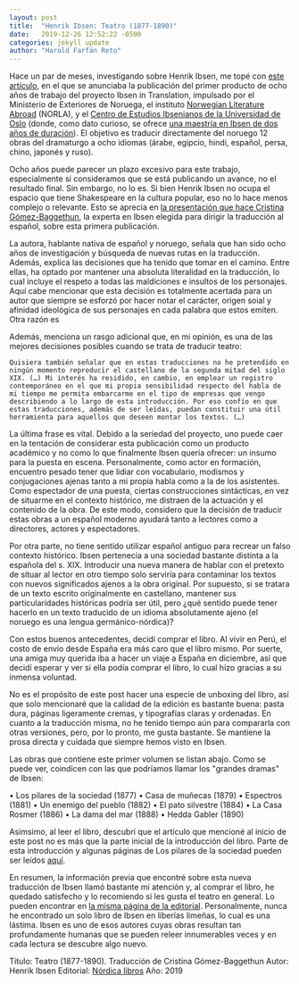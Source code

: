 ```yaml
---
layout: post
title:  "Henrik Ibsen: Teatro (1877-1890)"
date:   2019-12-26 12:52:22 -0500
categories: jekyll update
author: "Harold Farfán Reto"
---
```

Hace un par de meses, investigando sobre Henrik Ibsen, me topé con [este artículo][articulo-Ibsen1], en el que se anunciaba la publicación del primer producto de ocho años de trabajo del proyecto Ibsen in Translation, impulsado por el Ministerio de Exteriores de Noruega, el instituto [Norwegian Literature Abroad][norla] (NORLA), y el [Centro de Estudios Ibsenianos de la Universidad de Oslo][centro-ibseniano] (donde, como dato curioso, se ofrece [una maestría en Ibsen de dos años de duración][maestria-Ibsen]). El objetivo es traducir directamente del noruego 12 obras del dramaturgo a ocho idiomas (árabe, egipcio, hindi, español, persa, chino, japonés y ruso).

Ocho años puede parecer un plazo excesivo para este trabajo, especialmente si consideramos que se está publicando un avance, no el resultado final. Sin embargo, no lo es. Si bien Henrik Ibsen no ocupa el espacio que tiene Shakespeare en la cultura popular, eso no lo hace menos complejo o relevante. Esto se aprecia en [la presentación que hace Cristina Gómez-Baggethun][articulo-Ibsen1], la experta en Ibsen elegida para dirigir la traducción al español, sobre esta primera publicación.

La autora, hablante nativa de español y noruego, señala que han sido ocho años de investigación y búsqueda de nuevas rutas en la traducción. Además, explica las decisiones que ha tenido que tomar en el camino. Entre ellas, ha optado por mantener una absoluta literalidad en la traducción, lo cual incluye el respeto a todas las maldiciones e insultos de los personajes. Aquí cabe mencionar que esta decisión es totalmente acertada para un autor que siempre se esforzó por hacer notar el carácter, origen soial y afinidad ideológica de sus personajes en cada palabra que estos emiten. Otra razón es

Además, menciona un rasgo adicional que, en mi opinión, es una de las mejores decisiones posibles cuando se trata de traducir teatro:

`Quisiera también señalar que en estas traducciones no he pretendido en ningún momento reproducir el castellano de la segunda mitad del siglo XIX. (…) Mi interés ha residido, en cambio, en emplear un registro contemporáneo en el que mi propia sensibilidad respecto del habla de mi tiempo me permita embarcarme en el tipo de empresas que vengo describiendo a lo largo de esta introducción. Por eso confío en que estas traducciones, además de ser leídas, puedan constituir una útil herramienta para aquellos que deseen montar los textos. (…)`

La última frase es vital. Debido a la seriedad del proyecto, uno puede caer en la tentación de considerar esta publicación como un producto académico y no como lo que finalmente Ibsen quería ofrecer: un insumo para la puesta en escena. Personalmente, como actor en formación, encuentro pesado tener que lidiar con vocabulario, modismos y conjugaciones ajenas tanto a mi propia habla como a la de los asistentes. Como espectador de una puesta, ciertas construcciones sintácticas, en vez de situarme en el contexto histórico, me distraen de la actuación  y el contenido de la obra. De este modo, considero que la decisión de traducir estas obras a un español moderno ayudará tanto a lectores como a directores, actores y espectadores.

Por otra parte, no tiene sentido utilizar español antiguo para recrear un falso contexto histórico. Ibsen pertenecía a una sociedad bastante distinta a la española del s. XIX. Introducir una nueva manera de hablar con el pretexto de situar al lector en otro tiempo solo serviría para contaminar los textos con nuevos significados ajenos a la obra original. Por supuesto, si se tratara de un texto escrito originalmente en castellano, mantener sus particularidades históricas podría ser útil, pero ¿qué sentido puede tener hacerlo en un texto traducido de un idioma absolutamente ajeno (el noruego es una lengua germánico-nórdica)?

Con estos buenos antecedentes, decidí comprar el libro. Al vivir en Perú, el costo de envío desde España era más caro que el libro mismo. Por suerte, una amiga muy querida iba a hacer un viaje a España en diciembre, así que decidí esperar y ver si ella podía comprar el libro, lo cual hizo gracias a su inmensa voluntad.

No es el propósito de este post hacer una especie de unboxing del libro, así que solo mencionaré que la calidad de la edición es bastante buena: pasta dura, páginas ligeramente cremas, y tipografías claras y ordenadas. En cuanto a la traducción misma, no he tenido tiempo aún para compararla con otras versiones, pero, por lo pronto, me gusta bastante. Se mantiene la prosa directa y cuidada que siempre hemos visto en Ibsen.

Las obras que contiene este primer volumen se listan abajo. Como se puede ver, coindicen con las que podríamos llamar los "grandes dramas" de Ibsen:

• Los pilares de la sociedad (1877)
• Casa de muñecas (1879)
• Espectros (1881)
• Un enemigo del pueblo (1882)
• El pato silvestre (1884)
• La Casa Rosmer (1886)
• La dama del mar (1888)
• Hedda Gabler (1890)

Asimsimo, al leer el libro, descubrí que el artículo que mencioné al inicio de este post no es más que la parte inicial de la introducción del libro. Parte de esta introducción y algunas páginas de Los pilares de la sociedad pueden ser leídos [aquí][introduccion-Ibsen].

En resumen, la información previa que encontré sobre esta nueva traducción de Ibsen llamó bastante mi atención y, al comprar el libro, he quedado satisfecho y lo recomiendo si les gusta el teatro en general. Lo pueden encontrar en [la misma página de la editorial][compra-ibsen-nordica]. Personalmente, nunca he encontrado un solo libro de Ibsen en liberías limeñas, lo cual es una lástima. Ibsen es uno de esos autores cuyas obras resultan tan profundamente humanas que se pueden releer innumerables veces y en cada lectura se descubre algo nuevo.


Título: Teatro (1877-1890). Traducción de Cristina Gómez-Baggethun
Autor: Henrik Ibsen
Editorial: [Nórdica libros][nordicalibros]
Año: 2019


[articulo-Ibsen1]:    https://wmagazin.com/relatos/henrik-ibsen-vuelve-con-fuerza-en-medio-mundo-y-recuerda-la-vigencia-de-su-teatro/#la-riqueza-de-henrik-ibsen-a-lo-largo-de-más-de-un-siglo
[norla]:              https://norla.no/en/pages
[centro-ibseniano]:   https://www.hf.uio.no/is/english/
[maestria-Ibsen]:     https://www.uio.no/english/studies/programmes/ibsen-master/
[introduccion-Ibsen]: https://www.nordicalibros.com/wp-content/uploads/2019/10/Teatro-IBSEN-Interior_PRIMERAS.pdf
[compra-ibsen-nordica]: https://www.nordicalibros.com/product-category/autor/henrik-ibsen/
[nordicalibros]:      https://www.nordicalibros.com
